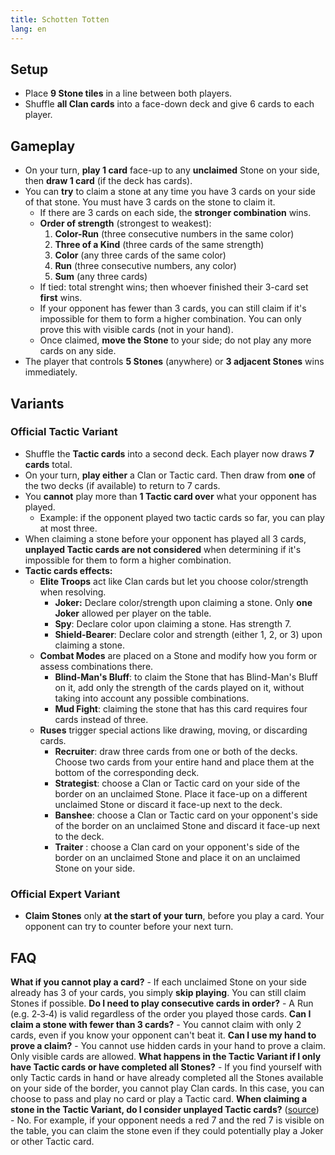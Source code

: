 ```yaml
---
title: Schotten Totten
lang: en
---
```


## Setup

- Place **9 Stone tiles** in a line between both players.
- Shuffle **all Clan cards** into a face-down deck and give 6 cards to each player.

## Gameplay

- On your turn, **play 1 card** face-up to any **unclaimed** Stone on your side, then **draw 1 card** (if the deck has cards).
- You can **try** to claim a stone at any time you have 3 cards on your side of that stone. You must have 3 cards on the stone to claim it.
    - If there are 3 cards on each side, the **stronger combination** wins.
    - **Order of strength** (strongest to weakest):
        1. **Color-Run** (three consecutive numbers in the same color)
        2. **Three of a Kind** (three cards of the same strength)
        3. **Color** (any three cards of the same color)
        4. **Run** (three consecutive numbers, any color)
        5. **Sum** (any three cards)
    - If tied: total strenght wins; then whoever finished their 3-card set **first** wins.
    - If your opponent has fewer than 3 cards, you can still claim if it's impossible for them to form a higher combination. You can only prove this with visible cards (not in your hand).
    - Once claimed, **move the Stone** to your side; do not play any more cards on any side.
- The player that controls **5 Stones** (anywhere) or **3 adjacent Stones** wins immediately.

## Variants

### Official Tactic Variant

- Shuffle the **Tactic cards** into a second deck. Each player now draws **7 cards** total.
- On your turn, **play either** a Clan or Tactic card. Then draw from **one** of the two decks (if available) to return to 7 cards.
- You **cannot** play more than **1 Tactic card over** what your opponent has played.
    - Example: if the opponent played two tactic cards so far, you can play at most three.
- When claiming a stone before your opponent has played all 3 cards, **unplayed Tactic cards are not considered** when determining if it's impossible for them to form a higher combination.
- **Tactic cards effects:**
    - **Elite Troops** act like Clan cards but let you choose color/strength when resolving.
        - **Joker:** Declare color/strength upon claiming a stone. Only **one Joker** allowed per player on the table.
        - **Spy**: Declare color upon claiming a stone. Has strength 7.
        - **Shield-Bearer**: Declare color and strength (either 1, 2, or 3) upon claiming a stone.
    - **Combat Modes** are placed on a Stone and modify how you form or assess combinations there.
        - **Blind-Man's Bluff**: to claim the Stone that has Blind-Man's Bluff on it, add only the strength of the cards played on it, without taking into account any possible combinations.
        - **Mud Fight**: claiming the stone that has this card requires four cards instead of three.
    - **Ruses** trigger special actions like drawing, moving, or discarding cards.
        - **Recruiter**: draw three cards from one or both of the decks. Choose two cards from your entire hand and place them at the bottom of the corresponding deck.
        - **Strategist**: choose a Clan or Tactic card on your side of the border on an unclaimed Stone. Place it face-up on a different unclaimed Stone or discard it face-up next to the deck.
        - **Banshee**: choose a Clan or Tactic card on your opponent's side of the border on an unclaimed Stone and discard it face-up next to the deck.
        - **Traiter** : choose a Clan card on your opponent's side of the border on an unclaimed Stone and place it on an unclaimed Stone on your side.

### Official Expert Variant

- **Claim Stones** only **at the start of your turn**, before you play a card. Your opponent can try to counter before your next turn.

## FAQ

**What if you cannot play a card?**
    - If each unclaimed Stone on your side already has 3 of your cards, you simply **skip playing**. You can still claim Stones if possible.
**Do I need to play consecutive cards in order?**
    - A Run (e.g. 2‑3‑4) is valid regardless of the order you played those cards.
**Can I claim a stone with fewer than 3 cards?**
    - You cannot claim with only 2 cards, even if you know your opponent can't beat it.
**Can I use my hand to prove a claim?**
    - You cannot use hidden cards in your hand to prove a claim. Only visible cards are allowed.
**What happens in the Tactic Variant if I only have Tactic cards or have completed all Stones?**
    - If you find yourself with only Tactic cards in hand or have already completed all the Stones available on your side of the border, you cannot play Clan cards. In this case, you can choose to pass and play no card or play a Tactic card.
**When claiming a stone in the Tactic Variant, do I consider unplayed Tactic cards?** ([source](https://boardgamegeek.com/thread/2273701/proving-youve-won-a-stone-with-tactic-cards))
    - No. For example, if your opponent needs a red 7 and the red 7 is visible on the table, you can claim the stone even if they could potentially play a Joker or other Tactic card.
